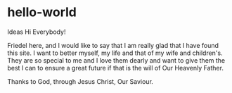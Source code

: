 # hello-world
Ideas
Hi Everybody!

Friedel here, and I would like to say that I am really glad that I have found this site.
I want to better myself, my life and that of my wife and children's.
They are so special to me and I love them dearly and want to give them the best I can to
ensure a great future if that is the will of Our Heavenly Father.

Thanks to God, through Jesus Christ, Our Saviour.
